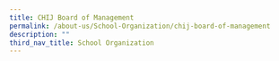 ```yaml
---
title: CHIJ Board of Management
permalink: /about-us/School-Organization/chij-board-of-management
description: ""
third_nav_title: School Organization
---
```

